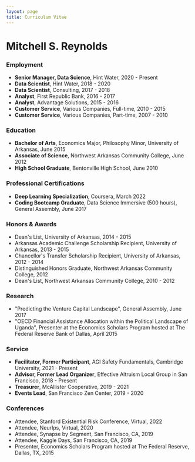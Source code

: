 ```yaml
---
layout: page
title: Curriculum Vitae
---
```

# Mitchell S. Reynolds


### Employment
- **Senior Manager, Data Science**, Hint Water, 2020 - Present
- **Data Scientist**, Hint Water, 2018 - 2020
- **Data Scientist**, Consulting, 2017 - 2018
- **Analyst**, First Republic Bank, 2016 - 2017
- **Analyst**, Advantage Solutions, 2015 - 2016
- **Customer Service**, Various Companies, Full-time, 2010 - 2015
- **Customer Service**, Various Companies, Part-time, 2007 - 2010


### Education
- **Bachelor of Arts**, Economics Major, Philosophy Minor, University of Arkansas, June 2015
- **Associate of Science**, Northwest Arkansas Community College, June 2012
- **High School Graduate**, Bentonville High School, June 2010


### Professional Certifications
- **Deep Learning Specialization**, Coursera, March 2022
- **Coding Bootcamp Graduate**, Data Science Immersive (500 hours), General Assembly, June 2017


### Honors & Awards
- Dean's List, University of Arkansas, 2014 - 2015
- Arkansas Academic Challenge Scholarship Recipient, University of Arkansas, 2013 - 2015
- Chancellor's Transfer Scholarship Recipient, University of Arkansas, 2012 - 2014
- Distinguished Honors Graduate, Northwest Arkansas Community College, 2012
- Dean's List, Northwest Arkansas Community College, 2010 - 2012


### Research
- "Predicting the Venture Capital Landscape", General Assembly, June 2017
- "OECD Financial Assistance Allocation within the Political Landscape of Uganda", Presenter at the Economics Scholars Program hosted at The Federal Reserve Bank of Dallas, April 2015


### Service
- **Facilitator, Former Participant**, AGI Safety Fundamentals, Cambridge University, 2021 - Present
- **Advisor, Former Lead Organizer**, Effective Altruism Local Group in San Francisco, 2018 - Present
- **Treasurer**, McAllister Cooperative, 2019 - 2021
- **Events Lead**, San Francisco Zen Center, 2019 - 2020


### Conferences
- Attendee, Stanford Existential Risk Conference, Virtual, 2022
- Attendee, NeurIps, Virtual, 2020
- Attendee, Synapse by Segment, San Francisco, CA, 2019
- Attendee, Kaggle Days, San Francisco, CA, 2019
- Presenter, Economics Scholars Program hosted at The Federal Reserve, Dallas, TX, 2015

